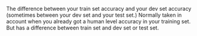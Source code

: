 The difference between your train set accuracy and your dev set accuracy (sometimes between your dev set and your test set.)
Normally taken in account when you already got a human level accuracy in your training set. But has a difference between train set and dev set or test set.